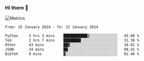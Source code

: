### Hi there 👋

![Metrics](https://github.com/radoapx/radoapx/blob/main/github-metrics.svg)

<!--START_SECTION:waka-->

```txt
From: 15 January 2024 - To: 22 January 2024

Python     3 hrs 3 mins    ███████████▒░░░░░░░░░░░░░   45.08 %
TeX        2 hrs 7 mins    ████████░░░░░░░░░░░░░░░░░   31.38 %
Other      43 mins         ██▓░░░░░░░░░░░░░░░░░░░░░░   10.81 %
JSON       34 mins         ██░░░░░░░░░░░░░░░░░░░░░░░   08.41 %
BibTeX     9 mins          ▓░░░░░░░░░░░░░░░░░░░░░░░░   02.46 %
```

<!--END_SECTION:waka-->

<!--
**radoapx/radoapx** is a ✨ _special_ ✨ repository because its `README.md` (this file) appears on your GitHub profile.

Here are some ideas to get you started:

- 🔭 I’m currently working on ...
- 🌱 I’m currently learning ...
- 👯 I’m looking to collaborate on ...
- 🤔 I’m looking for help with ...
- 💬 Ask me about ...
- 📫 How to reach me: ...
- 😄 Pronouns: ...
- ⚡ Fun fact: ...
-->
